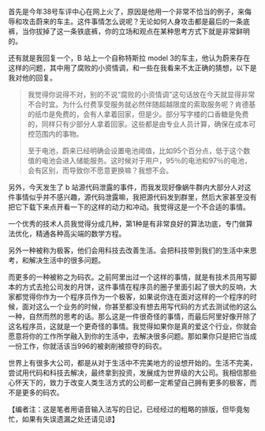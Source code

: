 首先是今年38号车评中心在网上火了，原因是他用一个非常不恰当的例子，来侮辱和攻击蔚来的车主。这件事情怎么说呢？无论如何人身攻击都是最后的一条底裤，当你拔掉了这一条铁底裤，你的立场和观点在某种思考方式下就是非常鲜明的。

还有就是我回复一个，B 站上一个自称特斯拉 model 3的车主，他认为蔚来存在这样的问题，其中用了腐败的小资情调，和一些在我看来不太正确的猜想，以下是我对他的回复。

> 我觉得你说得不对，别的不说“腐败的小资情调”这句话放在今天就显得非常不合时宜。为什么付费享受服务就必然伴随超越限度的索取服务呢？肯德基的纸巾是免费的，会有人拿着回家，但是少。部分写字楼的口香糖是免费的，同样只有少部分人拿着回家。这些都是由专业人员计算，确保在成本可控范围内的事物。
>
> 至于电池，蔚来已经明确会设置电池阈值，比如95个百分点，低于这个数值的电池会进入储能服务。这时候对于用户，95％的电池和97％的电池，会有区别，而导致你不愿意更换嘛？我想不会。

另外，今天发生了 b 站源代码泄露的事件，而我发现好像蜗牛群内大部分人对这件事情似乎并不感兴趣，源代码泄露嘛，我把源代码发到群里，然后大家甚至没有把它下载下来点开看一下的这样的动力和冲动。我觉得这是一个不合适的事情。

一个优秀的技术人员我觉得分成几种，第1种是有非常良好的算法功底，专门做算法优化，精通各种高尖端的数学方程。

另外一种被称为极客，他们会用科技去改善生活。会把科技带到我们的生活中来思考，和解决生活中的很多问题。

而更多的一种被称之为码农。之前阿里出过一个这样的事情，就是有技术员用写脚本的方式去抢公司发的月饼，这件事情在程序员的圈子里面引起了很大的反响，大家都觉得你作为一个程序员作为一个极客，如果说你连在面对这样的一个程序的时候，面对这么一个业务的时候，你甚至都没有想去用写代码的方式去测试他的这么一种，自然而然的思考的话。那么这是一件很奇怪的事情，而最后阿里好像开除了这名程序员，这就是一个更奇怪的事情。我觉得如果你是真的爱这个行业，你就会愿意将你的工作所学融入到你的生活中，去解决很多问题。那如果你只是把它当成一份工作，你就活该当996的被剥削被掠夺的码农。

世界上有很多大公司，都是从对于生活中不完美地方的设想开始的。生活不完美，尝试用代码和科技去解决，最终拿到投资，发展成为世界级的大公司。我相信那些心怀天下的，致力于改变人类生活方式的公司都一定希望自己拥有更多的极客，而不是更多的码农。

【编者注：这是笔者用语音输入法写的日记，已经经过的粗略的排版，但毕竟匆忙，如果有失误遗漏之处还请见谅】
